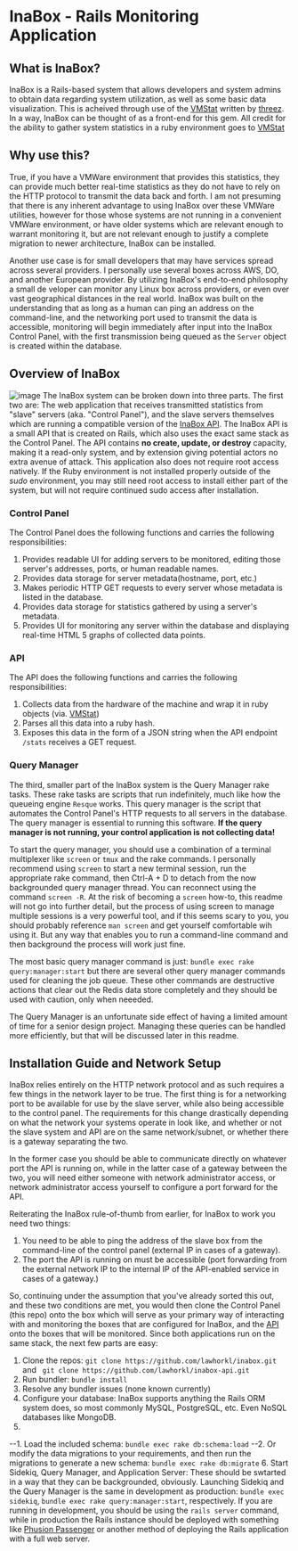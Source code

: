 # InaBox - Rails Monitoring Application

## What is InaBox?
InaBox is a Rails-based system that allows developers and system admins to obtain data regarding system utilization, as well as some basic data visualization. This is acheived through use of the [VMStat](https://github.com/threez/ruby-vmstat) written by [threez](https://github.com/threez). In a way, InaBox can be thought of as a front-end for this gem. All credit for the ability to gather system statistics in a ruby environment goes to [VMStat](https://github.com/threez/ruby-vmstat)

## Why use this?
True, if you have a VMWare environment that provides this statistics, they can provide much better real-time statistics as they do not have to rely on the HTTP protocol to transmit the data back and forth. I am not presuming that there is any inherent advantage to using InaBox over these VMWare utilities, however for those whose systems are not running in a convenient VMWare environment, or have older systems which are relevant enough to warrant monitoring it, but are not relevant enough to justify a complete migration to newer architecture, InaBox can be installed.

Another use case is for small developers that may have services spread across several providers. I personally use several boxes across AWS, DO, and another European provider. By utilizing InaBox's end-to-end philosophy a small de veloper can monitor any Linux box across providers, or even over vast geographical distances in the real world. InaBox was built on the understanding that as long as a human can ping an address on the command-line, and the networking port used to transmit the data is accessible, monitoring will begin immediately after input into the InaBox Control Panel, with the first transmission being queued as the `Server` object is created within the database.

## Overview of InaBox
![image](https://user-images.githubusercontent.com/12615997/43338936-e0bad144-91a5-11e8-89cb-5589e6bb20fd.png)
The InaBox system can be broken down into three parts. The first two are: The web application that receives transmitted statistics from "slave" servers (aka. "Control Panel"), and the slave servers themselves which are running a compatible version of the [InaBox API](). The InaBox API is a small API that is created on Rails, which also uses the exact same stack as the Control Panel. The API contains __no create, update, or destroy__ capacity, making it a read-only system, and by extension giving potential actors no extra avenue of attack. This application also does not require root access natively. If the Ruby environment is not installed properly outside of the _sudo_ environment, you may still need root access to install either part of the system, but will not require continued sudo access after installation.

### Control Panel
The Control Panel does the following functions and carries the following responsibilities:
1. Provides readable UI for adding servers to be monitored, editing those server's addresses, ports, or human readable names. 
2. Provides data storage for server metadata(hostname, port, etc.)
3. Makes periodic HTTP GET requests to every server whose metadata is listed in the database.
4. Provides data storage for statistics gathered by using a server's metadata.
5. Provides UI for monitoring any server within the database and displaying real-time HTML 5 graphs of collected data points.

### API
The API does the following functions and carries the following responsibilities:
1. Collects data from the hardware of the machine and wrap it in ruby objects (via. [VMStat](https://github.com/threez/ruby-vmstat))
2. Parses all this data into a ruby hash.
3. Exposes this data in the form of a JSON string when the API endpoint `/stats` receives a GET request.

### Query Manager
The third, smaller part of the InaBox system is the Query Manager rake tasks. These rake tasks are scripts that run indefinitely, much like how the queueing engine `Resque` works. This query manager is the script that automates the Control Panel's HTTP requests to all servers in the database. The query manager is essential to running this software. __If the query manager is not running, your control application is not collecting data!__

To start the query manager, you should use a combination of a terminal multiplexer like `screen` or `tmux` and the rake commands. I personally recommend using `screen` to start a new terminal session, run the appropriate rake command, then Ctrl-A + D to detach from the now backgrounded query manager thread. You can reconnect using the command `screen -R`. At the risk of becoming a `screen` how-to, this readme will not go into further detail, but the process of using screen to manage multiple sessions is a very powerful tool, and if this seems scary to you, you should probably reference `man screen` and get yourself comfortable wih using it. But any way that enables you to run a command-line command and then background the process will work just fine.

The most basic query manager command is just: `bundle exec rake query:manager:start` but there are several other query manager commands used for cleaning the job queue. These other commands are destructive actions that clear out the Redis data store completely and they should be used with caution, only when neeeded.

The Query Manager is an unfortunate side effect of having a limited amount of time for a senior design project. Managing these queries can be handled more efficiently, but that will be discussed later in this readme.

## Installation Guide and Network Setup
InaBox relies entirely on the HTTP network protocol and as such requires a few things in the network layer to be true. The first thing is for a networking port to be available for use by the slave server, while also being accessible to the control panel. The requirements for this change drastically depending on what the network your systems operate in look like, and whether or not the slave system and API are on the same network/subnet, or whether there is a gateway separating the two. 

In the former case you should be able to communicate directly on whatever port the API is running on, while in the latter case of a gateway between the two, you will need either someone with network administrator access, or network administrator access yourself to configure a port forward for the API.

Reiterating the InaBox rule-of-thumb from earlier, for InaBox to work you need two things:
1. You need to be able to ping the address of the slave box from the command-line of the control panel (external IP in cases of a gateway).
2. The port the API is running on must be accessible (port forwarding from the external network IP to the internal IP of the API-enabled service in cases of a gateway.)

So, continuing under the assumption that you've already sorted this out, and these two conditions are met, you would then clone the Control Panel (this repo) onto the box which will serve as your primary way of interacting with and monitoring the boxes that are configured for InaBox, and the [API]() onto the boxes that will be monitored. Since both applications run on the same stack, the next few parts are easy:

1. Clone the repos: `git clone https://github.com/lawhorkl/inabox.git` and `
git clone https://github.com/lawhorkl/inabox-api.git`
2. Run bundler: `bundle install`
3. Resolve any bundler issues (none known currently)
4. Configure your database: InaBox supports anything the Rails ORM system does, so most commonly MySQL, PostgreSQL, etc. Even NoSQL databases like MongoDB.
5.
--1. Load the included schema: `bundle exec rake db:schema:load`
--2. Or modify the data migrations to your requirements, and then run the migrations to generate a new schema: `bundle exec rake db:migrate`
6. Start Sidekiq, Query Manager, and Application Server: These should be swtarted in a way that they can be backgrounded, obviously. Launching Sidekiq and the Query Manager is the same in development as production: `bundle exec sidekiq`, `bundle exec rake query:manager:start`, respectively. If you are running in development, you should be using the `rails server` command, while in production the Rails instance should be deployed with something like [Phusion Passenger](https://www.phusionpassenger.com/) or another method of deploying the Rails application with a full web server.
